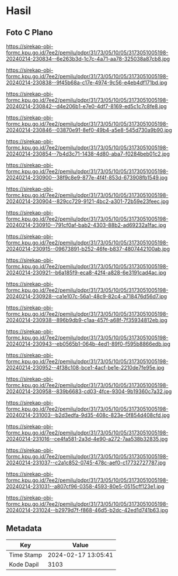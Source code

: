 # Hasil

## Foto C Plano

https://sirekap-obj-formc.kpu.go.id/7ee2/pemilu/pdpr/31/73/05/10/05/3173051005198-20240214-230834--6e263b3d-1c7c-4a71-aa78-325038a87cb8.jpg

https://sirekap-obj-formc.kpu.go.id/7ee2/pemilu/pdpr/31/73/05/10/05/3173051005198-20240214-230838--9f45b68a-c17e-4974-9c56-e4eb4df171bd.jpg

https://sirekap-obj-formc.kpu.go.id/7ee2/pemilu/pdpr/31/73/05/10/05/3173051005198-20240214-230842--d4e206b1-e7e0-4df7-8169-ed5c1c7c8fe8.jpg

https://sirekap-obj-formc.kpu.go.id/7ee2/pemilu/pdpr/31/73/05/10/05/3173051005198-20240214-230846--03870e91-8ef0-49b4-a5e8-545d730a9b90.jpg

https://sirekap-obj-formc.kpu.go.id/7ee2/pemilu/pdpr/31/73/05/10/05/3173051005198-20240214-230854--7b4d3c71-1438-4d80-aba7-f0284beb01c2.jpg

https://sirekap-obj-formc.kpu.go.id/7ee2/pemilu/pdpr/31/73/05/10/05/3173051005198-20240214-230900--38f9c8e9-877e-4f4f-853d-673908fb1549.jpg

https://sirekap-obj-formc.kpu.go.id/7ee2/pemilu/pdpr/31/73/05/10/05/3173051005198-20240214-230904--829cc729-9121-4bc2-a301-72b59e23feec.jpg

https://sirekap-obj-formc.kpu.go.id/7ee2/pemilu/pdpr/31/73/05/10/05/3173051005198-20240214-230910--791cf0af-bab2-4303-88b2-ad69232a1fac.jpg

https://sirekap-obj-formc.kpu.go.id/7ee2/pemilu/pdpr/31/73/05/10/05/3173051005198-20240214-230915--09673891-b252-46fe-b837-4807442100ab.jpg

https://sirekap-obj-formc.kpu.go.id/7ee2/pemilu/pdpr/31/73/05/10/05/3173051005198-20240214-230921--b6a185f9-eca8-42f4-a828-6e3191cad4ac.jpg

https://sirekap-obj-formc.kpu.go.id/7ee2/pemilu/pdpr/31/73/05/10/05/3173051005198-20240214-230928--ca1e107c-56a1-48c9-82c4-a718476d56d7.jpg

https://sirekap-obj-formc.kpu.go.id/7ee2/pemilu/pdpr/31/73/05/10/05/3173051005198-20240214-230938--896b9db9-c1aa-457f-a68f-7f35934812eb.jpg

https://sirekap-obj-formc.kpu.go.id/7ee2/pemilu/pdpr/31/73/05/10/05/3173051005198-20240214-230943--eb0565b1-064b-4ed1-89f0-f595b8866edb.jpg

https://sirekap-obj-formc.kpu.go.id/7ee2/pemilu/pdpr/31/73/05/10/05/3173051005198-20240214-230952--4f38c108-bce1-4acf-be1e-2210de7fe95e.jpg

https://sirekap-obj-formc.kpu.go.id/7ee2/pemilu/pdpr/31/73/05/10/05/3173051005198-20240214-230958--839b6683-cd03-4fce-9304-9b19360c7a32.jpg

https://sirekap-obj-formc.kpu.go.id/7ee2/pemilu/pdpr/31/73/05/10/05/3173051005198-20240214-231003--b2d3edfa-9d35-408c-823e-0f854d408cfd.jpg

https://sirekap-obj-formc.kpu.go.id/7ee2/pemilu/pdpr/31/73/05/10/05/3173051005198-20240214-231016--ce4fa581-2a3d-4e90-a272-7aa538b32835.jpg

https://sirekap-obj-formc.kpu.go.id/7ee2/pemilu/pdpr/31/73/05/10/05/3173051005198-20240214-231037--c2a1c852-0745-478c-aef0-c17732727787.jpg

https://sirekap-obj-formc.kpu.go.id/7ee2/pemilu/pdpr/31/73/05/10/05/3173051005198-20240214-231031--a807cf96-0358-4593-80e5-0515cff123e1.jpg

https://sirekap-obj-formc.kpu.go.id/7ee2/pemilu/pdpr/31/73/05/10/05/3173051005198-20240214-231024--b2979d7f-f868-46d5-b2dc-42ed1d741b63.jpg


## Metadata

| Key        | Value               |
| ---------- | ------------------- |
| Time Stamp | 2024-02-17 13:05:41 |
| Kode Dapil | 3103                |




